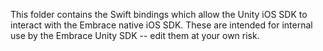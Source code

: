 This folder contains the Swift bindings which allow the Unity iOS SDK to
interact with the Embrace native iOS SDK. These are intended for internal use by
the Embrace Unity SDK -- edit them at your own risk.
